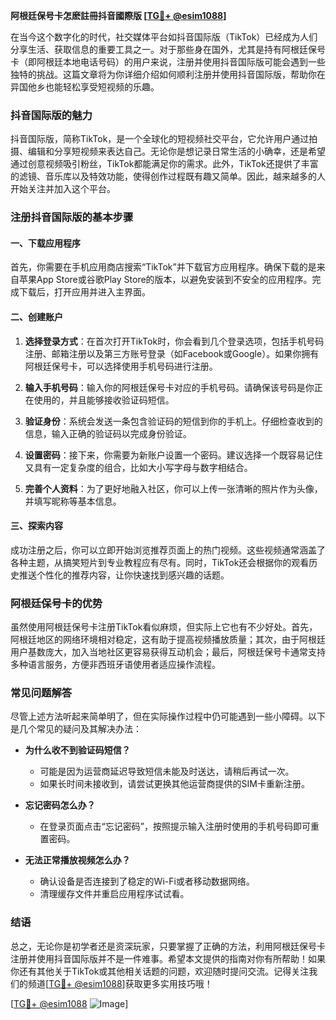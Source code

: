 **阿根廷保号卡怎麽註冊抖音國際版 [[TG💪+ @esim1088](https://t.me/s/esim1088)]**

在当今这个数字化的时代，社交媒体平台如抖音国际版（TikTok）已经成为人们分享生活、获取信息的重要工具之一。对于那些身在国外，尤其是持有阿根廷保号卡（即阿根廷本地电话号码）的用户来说，注册并使用抖音国际版可能会遇到一些独特的挑战。这篇文章将为你详细介绍如何顺利注册并使用抖音国际版，帮助你在异国他乡也能轻松享受短视频的乐趣。

### 抖音国际版的魅力

抖音国际版，简称TikTok，是一个全球化的短视频社交平台，它允许用户通过拍摄、编辑和分享短视频来表达自己。无论你是想记录日常生活的小确幸，还是希望通过创意视频吸引粉丝，TikTok都能满足你的需求。此外，TikTok还提供了丰富的滤镜、音乐库以及特效功能，使得创作过程既有趣又简单。因此，越来越多的人开始关注并加入这个平台。

### 注册抖音国际版的基本步骤

#### 一、下载应用程序

首先，你需要在手机应用商店搜索“TikTok”并下载官方应用程序。确保下载的是来自苹果App Store或谷歌Play Store的版本，以避免安装到不安全的应用程序。完成下载后，打开应用并进入主界面。

#### 二、创建账户

1. **选择登录方式**：在首次打开TikTok时，你会看到几个登录选项，包括手机号码注册、邮箱注册以及第三方账号登录（如Facebook或Google）。如果你拥有阿根廷保号卡，可以选择使用手机号码进行注册。
   
2. **输入手机号码**：输入你的阿根廷保号卡对应的手机号码。请确保该号码是你正在使用的，并且能够接收验证码短信。

3. **验证身份**：系统会发送一条包含验证码的短信到你的手机上。仔细检查收到的信息，输入正确的验证码以完成身份验证。

4. **设置密码**：接下来，你需要为新账户设置一个密码。建议选择一个既容易记住又具有一定复杂度的组合，比如大小写字母与数字相结合。

5. **完善个人资料**：为了更好地融入社区，你可以上传一张清晰的照片作为头像，并填写昵称等基本信息。

#### 三、探索内容

成功注册之后，你可以立即开始浏览推荐页面上的热门视频。这些视频通常涵盖了各种主题，从搞笑短片到专业教程应有尽有。同时，TikTok还会根据你的观看历史推送个性化的推荐内容，让你快速找到感兴趣的话题。

### 阿根廷保号卡的优势

虽然使用阿根廷保号卡注册TikTok看似麻烦，但实际上它也有不少好处。首先，阿根廷地区的网络环境相对稳定，这有助于提高视频播放质量；其次，由于阿根廷用户基数庞大，加入当地社区更容易获得互动机会；最后，阿根廷保号卡通常支持多种语言服务，方便非西班牙语使用者适应操作流程。

### 常见问题解答

尽管上述方法听起来简单明了，但在实际操作过程中仍可能遇到一些小障碍。以下是几个常见的疑问及其解决办法：

- **为什么收不到验证码短信？**
   - 可能是因为运营商延迟导致短信未能及时送达，请稍后再试一次。
   - 如果长时间未接收到，请尝试更换其他运营商提供的SIM卡重新注册。

- **忘记密码怎么办？**
   - 在登录页面点击“忘记密码”，按照提示输入注册时使用的手机号码即可重置密码。

- **无法正常播放视频怎么办？**
   - 确认设备是否连接到了稳定的Wi-Fi或者移动数据网络。
   - 清理缓存文件并重启应用程序试试看。

### 结语

总之，无论你是初学者还是资深玩家，只要掌握了正确的方法，利用阿根廷保号卡注册并使用抖音国际版并不是一件难事。希望本文提供的指南对你有所帮助！如果你还有其他关于TikTok或其他相关话题的问题，欢迎随时提问交流。记得关注我们的频道[[TG💪+ @esim1088](https://t.me/s/esim1088)]获取更多实用技巧哦！

[[TG💪+ @esim1088](https://t.me/s/esim1088) ![Image](https://i.postimg.cc/4NQfJmqS/Snipaste-2025-05-13-00-14-12.png)]